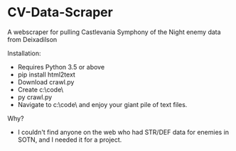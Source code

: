 # CV-Data-Scraper
A webscraper for pulling Castlevania Symphony of the Night enemy data from Deixadilson

Installation:
- Requires Python 3.5 or above
- pip install html2text
- Download crawl.py
- Create c:\code\
- py crawl.py
- Navigate to c:\code\ and enjoy your giant pile of text files.

Why?
- I couldn't find anyone on the web who had STR/DEF data for enemies in SOTN, and I needed it for a project.
